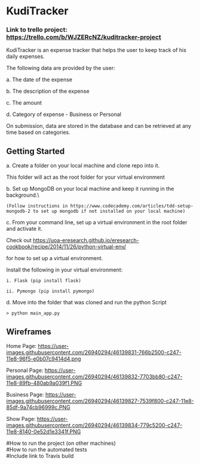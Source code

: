 # KudiTracker

### Link to trello project: https://trello.com/b/WJZERcNZ/kuditracker-project
KudiTracker is an expense tracker that helps the user to keep track of his daily expenses.

The following data are provided by the user:


a. The date of the expense

b. The description of the expense

c. The amount

d. Category of expense - Business or Personal

On submission, data are stored in the database and can be retrieved at any time based on categories.



## Getting Started


a. Create a folder on your local machine and clone repo into it.
   This folder will act as the root folder for your virtual environment

b. Set up MongoDB on your local machine and keep it running in the background.\
    (Follow instructions in https://www.codecademy.com/articles/tdd-setup-mongodb-2 to set up mongodb if not installed on your local machine)

c. From your command line, set up a virtual environment in the root folder and activate it.
  Check out https://uoa-eresearch.github.io/eresearch-cookbook/recipe/2014/11/26/python-virtual-env/

  for how to set up a virtual environment.


  Install the following in your virtual environment:
	i. Flask (pip install flask)
	ii. Pymongo (pip install pymongo)

d. Move into the folder that was cloned and run the python Script


    > python main_app.py


## Wireframes
Home Page: https://user-images.githubusercontent.com/26940294/46139831-766b2500-c247-11e8-96f5-e0b07c9414d4.png

Personal Page: https://user-images.githubusercontent.com/26940294/46139832-7703bb80-c247-11e8-89fb-480ab9a039f1.PNG

Business Page: https://user-images.githubusercontent.com/26940294/46139827-7539f800-c247-11e8-85df-9a74cb96999c.PNG

Show Page: https://user-images.githubusercontent.com/26940294/46139834-779c5200-c247-11e8-8140-0e52d1e3341f.PNG














#How to run the project (on other machines)\
#How to run the automated tests\
#Include link to Travis build

